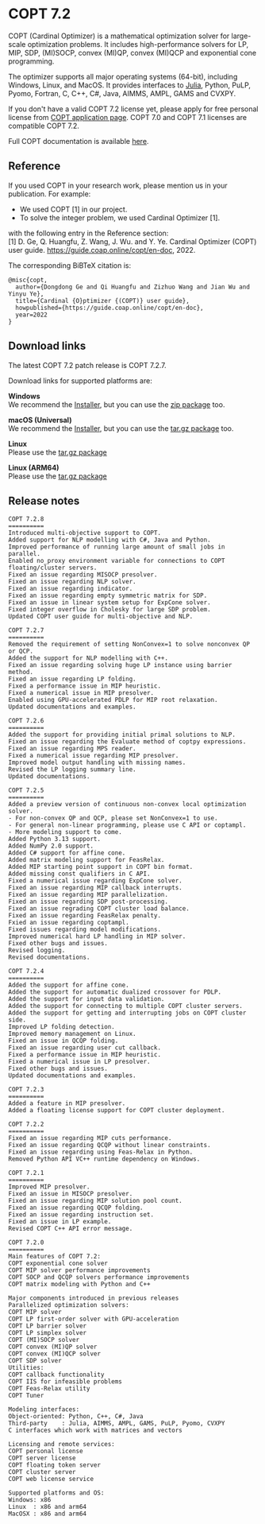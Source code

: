 # COPT 7.2

COPT (Cardinal Optimizer) is a mathematical optimization solver for large-scale optimization problems.
It includes high-performance solvers for LP, MIP, SDP, (MI)SOCP, convex (MI)QP, convex (MI)QCP and exponential cone programming.

The optimizer supports all major operating systems (64-bit), including Windows, Linux, and MacOS.
It provides interfaces to [Julia](https://github.com/COPT-Public/COPT.jl), Python, PuLP, Pyomo, Fortran, C, C++, C#, Java, AIMMS, AMPL, GAMS and CVXPY.

If you don't have a valid COPT 7.2 license yet,
please apply for free personal license from [COPT application page](https://www.shanshu.ai/copt).
COPT 7.0 and COPT 7.1 licenses are compatible COPT 7.2.

Full COPT documentation is available [here](https://guide.coap.online/copt/en-doc/index.html).

## Reference
If you used COPT in your research work, please mention us in your publication. For example:
  - We used COPT [1] in our project.
  - To solve the integer problem, we used Cardinal Optimizer [1].

with the following entry in the Reference section:<br>
[1] D. Ge, Q. Huangfu, Z. Wang, J. Wu. and Y. Ye. Cardinal Optimizer (COPT) user guide. https://guide.coap.online/copt/en-doc, 2022.

The corresponding BiBTeX citation is:
```
@misc{copt,
  author={Dongdong Ge and Qi Huangfu and Zizhuo Wang and Jian Wu and Yinyu Ye},
  title={Cardinal {O}ptimizer {(COPT)} user guide},
  howpublished={https://guide.coap.online/copt/en-doc},
  year=2022
}
```
## Download links
The latest COPT 7.2 patch release is COPT 7.2.7.

Download links for supported platforms are:

**Windows**<br>
  We recommend
  the [Installer](https://pub.shanshu.ai/download/copt/7.2.7/win64/CardinalOptimizer-7.2.7-win64-installer.zip),
  but you can use the [zip package](https://pub.shanshu.ai/download/copt/7.2.7/win64/CardinalOptimizer-7.2.7-win64.zip) too.

**macOS (Universal)**<br>
  We recommend
  the [Installer](https://pub.shanshu.ai/download/copt/7.2.7/osx64/CardinalOptimizer-7.2.7-universal_mac.dmg),
  but you can use the [tar.gz package](https://pub.shanshu.ai/download/copt/7.2.7/osx64/CardinalOptimizer-7.2.7-universal_mac.tar.gz) too.<br>

**Linux**<br>
  Please use the [tar.gz package](https://pub.shanshu.ai/download/copt/7.2.7/linux64/CardinalOptimizer-7.2.7-lnx64.tar.gz)

**Linux (ARM64)**<br>
  Please use the [tar.gz package](https://pub.shanshu.ai/download/copt/7.2.7/aarch64/CardinalOptimizer-7.2.7-aarch64_lnx.tar.gz)

## Release notes

```
COPT 7.2.8
==========
Introduced multi-objective support to COPT.
Added support for NLP modelling with C#, Java and Python.
Improved performance of running large amount of small jobs in parallel.
Enabled no_proxy environment variable for connections to COPT floating/cluster servers.
Fixed an issue regarding MISOCP presolver.
Fixed an issue regarding NLP solver.
Fixed an issue regarding indicator.
Fixed an issue regarding empty symmetric matrix for SDP.
Fixed an issue in linear system setup for ExpCone solver.
Fixed integer overflow in Cholesky for large SDP problem.
Updated COPT user guide for multi-objective and NLP.

COPT 7.2.7
==========
Removed the requirement of setting NonConvex=1 to solve nonconvex QP or QCP.
Added the support for NLP modelling with C++.
Fixed an issue regarding solving huge LP instance using barrier method.
Fixed an issue regarding LP folding.
Fixed a performance issue in MIP heuristic.
Fixed a numerical issue in MIP presolver.
Enabled using GPU-accelerated PDLP for MIP root relaxation.
Updated documentations and examples.

COPT 7.2.6
==========
Added the support for providing initial primal solutions to NLP.
Fixed an issue regarding the Evaluate method of coptpy expressions.
Fixed an issue regarding MPS reader.
Fixed a numerical issue regarding MIP presolver.
Improved model output handling with missing names.
Revised the LP logging summary line.
Updated documentations.

COPT 7.2.5
==========
Added a preview version of continuous non-convex local optimization solver.
- For non-convex QP and QCP, please set NonConvex=1 to use.
- For general non-linear programming, please use C API or coptampl.
- More modeling support to come.
Added Python 3.13 support.
Added NumPy 2.0 support.
Added C# support for affine cone.
Added matrix modeling support for FeasRelax.
Added MIP starting point support in COPT bin format.
Added missing const qualifiers in C API.
Fixed a numerical issue regarding ExpCone solver.
Fixed an issue regarding MIP callback interrupts.
Fixed an issue regarding MIP parallelization.
Fixed an issue regarding SDP post-processing.
Fixed an issue regrading COPT cluster load balance.
Fixed an issue regarding FeasRelax penalty.
Fxied an issue regarding coptampl.
Fixed issues regarding model modifications.
Improved numerical hard LP handling in MIP solver.
Fixed other bugs and issues.
Revised logging.
Revised documentations.

COPT 7.2.4
==========
Added the support for affine cone.
Added the support for automatic dualized crossover for PDLP.
Added the support for input data validation.
Added the support for connecting to multiple COPT cluster servers.
Added the support for getting and interrupting jobs on COPT cluster side.
Improved LP folding detection.
Improved memory management on Linux.
Fixed an issue in QCQP folding.
Fixed an issue regarding user cut callback.
Fixed a performance issue in MIP heuristic.
Fixed a numerical issue in LP presolver.
Fixed other bugs and issues.
Updated documentations and examples.

COPT 7.2.3
==========
Added a feature in MIP presolver.
Added a floating license support for COPT cluster deployment.

COPT 7.2.2
==========
Fixed an issue regarding MIP cuts performance.
Fixed an issue regarding QCQP without linear constraints.
Fixed an issue regarding using Feas-Relax in Python.
Removed Python API VC++ runtime dependency on Windows.

COPT 7.2.1
==========
Improved MIP presolver.
Fixed an issue in MISOCP presolver.
Fixed an issue regarding MIP solution pool count.
Fixed an issue regarding QCQP folding.
Fixed an issue regarding instruction set.
Fixed an issue in LP example.
Revised COPT C++ API error message.

COPT 7.2.0
==========
Main features of COPT 7.2:
COPT exponential cone solver
COPT MIP solver performance improvements
COPT SOCP and QCQP solvers performance improvements
COPT matrix modeling with Python and C++

Major components introduced in previous releases
Parallelized optimization solvers:
COPT MIP solver
COPT LP first-order solver with GPU-acceleration
COPT LP barrier solver
COPT LP simplex solver
COPT (MI)SOCP solver
COPT convex (MI)QP solver
COPT convex (MI)QCP solver
COPT SDP solver
Utilities:
COPT callback functionality
COPT IIS for infeasible problems
COPT Feas-Relax utility
COPT Tuner

Modeling interfaces:
Object-oriented: Python, C++, C#, Java
Third-party    : Julia, AIMMS, AMPL, GAMS, PuLP, Pyomo, CVXPY
C interfaces which work with matrices and vectors

Licensing and remote services:
COPT personal license
COPT server license
COPT floating token server
COPT cluster server
COPT web license service

Supported platforms and OS:
Windows: x86
Linux  : x86 and arm64
MacOSX : x86 and arm64
```
